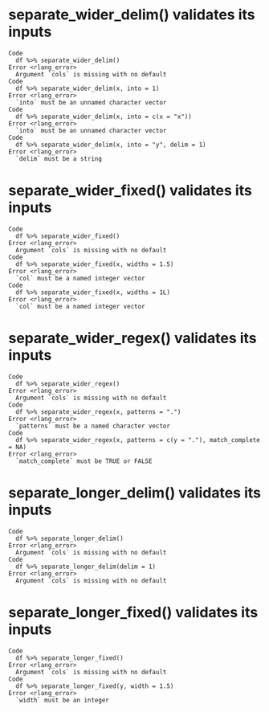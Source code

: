 # separate_wider_delim() validates its inputs

    Code
      df %>% separate_wider_delim()
    Error <rlang_error>
      Argument `cols` is missing with no default
    Code
      df %>% separate_wider_delim(x, into = 1)
    Error <rlang_error>
      `into` must be an unnamed character vector
    Code
      df %>% separate_wider_delim(x, into = c(x = "x"))
    Error <rlang_error>
      `into` must be an unnamed character vector
    Code
      df %>% separate_wider_delim(x, into = "y", delim = 1)
    Error <rlang_error>
      `delim` must be a string

# separate_wider_fixed() validates its inputs

    Code
      df %>% separate_wider_fixed()
    Error <rlang_error>
      Argument `cols` is missing with no default
    Code
      df %>% separate_wider_fixed(x, widths = 1.5)
    Error <rlang_error>
      `col` must be a named integer vector
    Code
      df %>% separate_wider_fixed(x, widths = 1L)
    Error <rlang_error>
      `col` must be a named integer vector

# separate_wider_regex() validates its inputs

    Code
      df %>% separate_wider_regex()
    Error <rlang_error>
      Argument `cols` is missing with no default
    Code
      df %>% separate_wider_regex(x, patterns = ".")
    Error <rlang_error>
      `patterns` must be a named character vector
    Code
      df %>% separate_wider_regex(x, patterns = c(y = "."), match_complete = NA)
    Error <rlang_error>
      `match_complete` must be TRUE or FALSE

# separate_longer_delim() validates its inputs

    Code
      df %>% separate_longer_delim()
    Error <rlang_error>
      Argument `cols` is missing with no default
    Code
      df %>% separate_longer_delim(delim = 1)
    Error <rlang_error>
      Argument `cols` is missing with no default

# separate_longer_fixed() validates its inputs

    Code
      df %>% separate_longer_fixed()
    Error <rlang_error>
      Argument `cols` is missing with no default
    Code
      df %>% separate_longer_fixed(y, width = 1.5)
    Error <rlang_error>
      `width` must be an integer

